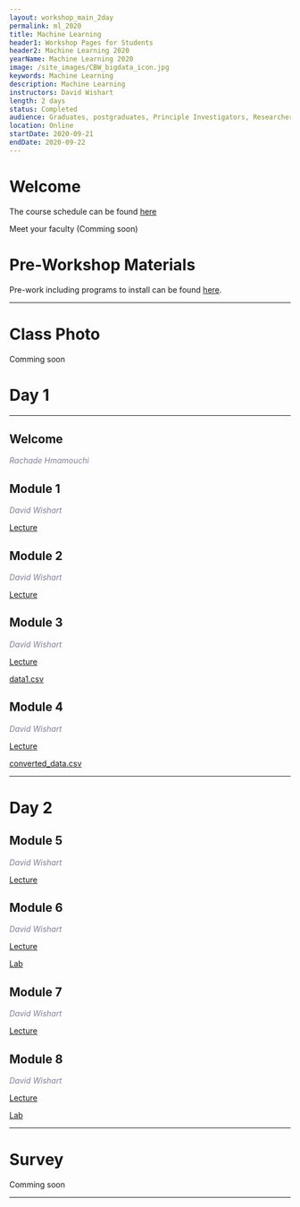 ```yaml
---
layout: workshop_main_2day
permalink: ml_2020
title: Machine Learning
header1: Workshop Pages for Students
header2: Machine Learning 2020
yearName: Machine Learning 2020
image: /site_images/CBW_bigdata_icon.jpg
keywords: Machine Learning
description: Machine Learning
instructors: David Wishart
length: 2 days
status: Completed
audience: Graduates, postgraduates, Principle Investigators, Researchers
location: Online
startDate: 2020-09-21
endDate: 2020-09-22
---
```


# Welcome <a id="welcome"></a> 

The course schedule can be found [here](https://bioinformaticsdotca.github.io/ML_2020_schedule)

Meet your faculty (Comming soon) 

# Pre-Workshop Materials <a id="preworkshop"></a>

Pre-work including programs to install can be found [here](https://bioinformaticsdotca.github.io/ML_2020_prework).  

***

# Class Photo

Comming soon

# Day 1 <a id="day1"></a>

***

## Welcome

*<font color="#827e9c">Rachade Hmamouchi</font>*

## Module 1

*<font color="#827e9c">David Wishart</font>*  

 [Lecture](https://drive.google.com/file/d/1r2dMR2qdo4sanHcNZOGtxqoZBQe4EcYo/view?usp=sharing)
 
## Module 2

*<font color="#827e9c">David Wishart</font>*  

 [Lecture]()
 
## Module 3

*<font color="#827e9c">David Wishart</font>*  

[Lecture](https://drive.google.com/file/d/1u4R8LIeVVwbkJFrFStbnf2MEtqrXpT4o/view?usp=sharing)
 
[data1.csv](https://drive.google.com/file/d/1cZwC8YMCTfEmTCVHZBuHn-BSVpYmmx6w/view?usp=sharing)
 
## Module 4

*<font color="#827e9c">David Wishart</font>*  

 [Lecture](https://drive.google.com/file/d/1pAJg-AWv-ZhLn9J0G3aYxbKb0zvydJVJ/view?usp=sharing)
 
 [converted_data.csv](https://drive.google.com/file/d/1Ele6JgXhlZnYs_hCQuxTFHksf6sAhxSL/view?usp=sharing)


***

# Day 2 <a id="day2"></a>

## Module 5

*<font color="#827e9c">David Wishart</font>*  

 [Lecture]()
 
## Module 6

*<font color="#827e9c">David Wishart</font>*  

 [Lecture]()
 
 [Lab]() 
 
## Module 7

*<font color="#827e9c">David Wishart</font>*  

 [Lecture]()
 
 
 ## Module 8

*<font color="#827e9c">David Wishart</font>*  

 [Lecture]()
 
 [Lab]() 

***
# Survey

Comming soon

***
